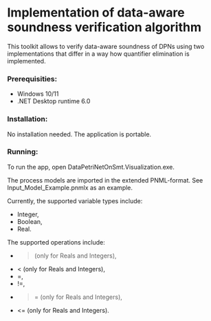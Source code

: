 # Implementation of data-aware soundness verification algorithm

This toolkit allows to verify data-aware soundness of DPNs using two implementations that differ in a way how quantifier elimination is implemented.

### Prerequisities:
- Windows 10/11
- .NET Desktop runtime 6.0

### Installation:
No installation needed. The application is portable.

### Running:
To run the app, open DataPetriNetOnSmt.Visualization.exe.

The process models are imported in the extended PNML-format. See Input_Model_Example.pnmlx as an example. 

Currently, the supported variable types include:
- Integer,
- Boolean,
- Real.

The supported operations include:
- > (only for Reals and Integers),
- < (only for Reals and Integers),
- =,
- !=,
- >= (only for Reals and Integers),
- <= (only for Reals and Integers).
